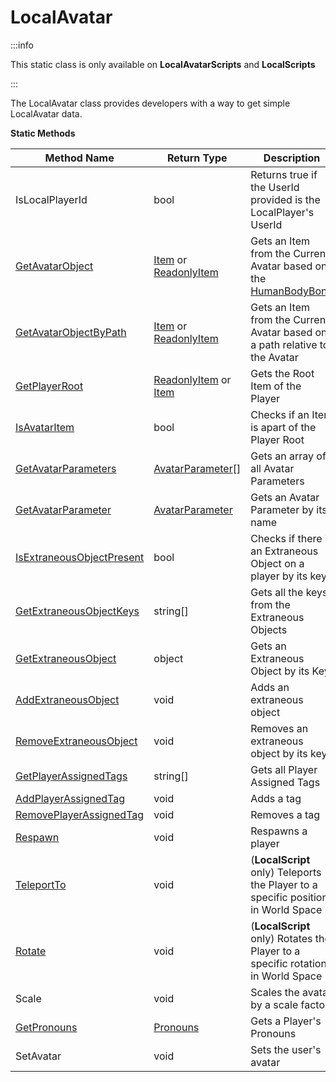 # LocalAvatar

:::info

This static class is only available on **LocalAvatarScripts** and **LocalScripts**

:::

The LocalAvatar class provides developers with a way to get simple LocalAvatar data.

**Static Methods**

Method Name | Return Type | Description
--- | --- | ---
IsLocalPlayerId | bool | Returns true if the UserId provided is the LocalPlayer's UserId
[GetAvatarObject](getavatarobject.md) | [Item](../item/index.md) or [ReadonlyItem](../readonlyitem/index.md) | Gets an Item from the Current Avatar based on the [HumanBodyBone](../humanbodybones/index.md)
[GetAvatarObjectByPath](getavatarobjectbypath.md) | [Item](../item/index.md) or [ReadonlyItem](../readonlyitem/index.md) | Gets an Item from the Current Avatar based on a path relative to the Avatar
[GetPlayerRoot](getplayerroot.md) | [ReadonlyItem](../readonlyitem/index.md) or [Item](../item/index.md) | Gets the Root Item of the Player
[IsAvatarItem](isavataritem.md) | bool | Checks if an Item is apart of the Player Root
[GetAvatarParameters](getavatarparameters.md) | [AvatarParameter](../avatarparameter/index.md)[] | Gets an array of all Avatar Parameters
[GetAvatarParameter](getavatarparameter.md) | [AvatarParameter](../avatarparameter/index.md) | Gets an Avatar Parameter by its name
[IsExtraneousObjectPresent](isextraneousobjectpresent.md) | bool | Checks if there is an Extraneous Object on a player by its key
[GetExtraneousObjectKeys](getextraneousobjectkeys.md) | string[] | Gets all the keys from the Extraneous Objects
[GetExtraneousObject](getextraneousobject.md) | object | Gets an Extraneous Object by its Key
[AddExtraneousObject](addextraneousobject.md) | void | Adds an extraneous object
[RemoveExtraneousObject](removeextraneousobject.md) | void | Removes an extraneous object by its key
[GetPlayerAssignedTags](getplayerassignedtags.md) | string[] | Gets all Player Assigned Tags
[AddPlayerAssignedTag](addplayerassignedtag.md) | void | Adds a tag
[RemovePlayerAssignedTag](removeplayerassignedtag.md) | void | Removes a tag
[Respawn](respawn.md) | void | Respawns a player
[TeleportTo](teleportto.md) | void | (**LocalScript** only) Teleports the Player to a specific position in World Space
[Rotate](rotate.md) | void | (**LocalScript** only) Rotates the Player to a specific rotation in World Space
Scale | void | Scales the avatar by a scale factor
[GetPronouns](getpronouns.md) | [Pronouns](../pronouns/index.md) | Gets a Player's Pronouns
SetAvatar | void | Sets the user's avatar